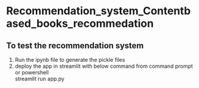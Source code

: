 # Recommendation_system_Contentbased_books_recommedation      
To test the recommendation system      
----------------------------------------------           
1) Run the ipynb file to generate the pickle files      
2) deploy the app in streamlit with below command from command prompt or powershell      
streamlit run app.py    
